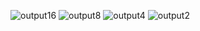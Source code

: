 
![output16](https://github.com/RyanKerstetter/ColorQuantization/assets/77638045/c777cb92-45c4-4140-b464-e5f8cb968d4d)
![output8](https://github.com/RyanKerstetter/ColorQuantization/assets/77638045/3ae7c7ad-2766-4524-a52c-f4212b2bf740)
![output4](https://github.com/RyanKerstetter/ColorQuantization/assets/77638045/c5ed8d22-c460-4101-9a54-246ab4e57162)
![output2](https://github.com/RyanKerstetter/ColorQuantization/assets/77638045/2e2ff6bb-891d-4930-8653-af2dabc1e8dc)
